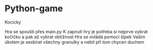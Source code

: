 # Python-game
Kocicky

Hra se spouští přes main.py
K zapnutí hry je potřeba si nejprve vybrat kočičku a pak až vybrat obtížnost
Hra se ovládá pomocí šipek
Vaším úkolem je sesbírat všechny granulky a nebít při tom chycen duchem
